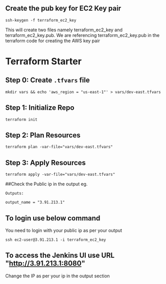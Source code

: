 
## Create the pub key for EC2 Key pair

```
ssh-keygen -f terraform_ec2_key
```

This will create two files namely terraform_ec2_key and terraform_ec2_key.pub. We are referencing terraform_ec2_key.pub in the terraform code for creating the AWS key pair


# Terraform Starter

## Step 0: Create `.tfvars` file
```
mkdir vars && echo 'aws_region = "us-east-1"' > vars/dev-east.tfvars
```

## Step 1: Initialize Repo
```
terraform init
```

## Step 2: Plan Resources
```
terraform plan -var-file="vars/dev-east.tfvars"
```

## Step 3: Apply Resources
```
terraform apply -var-file="vars/dev-east.tfvars"
```

##Check the Public ip in the output
eg. 
```
Outputs:

output_name = "3.91.213.1"
```

## To login use below command

You need to login with your public ip as per your output
```
ssh ec2-user@3.91.213.1 -i terraform_ec2_key
```

## To access the Jenkins UI use URL "http://3.91.213.1:8080"
Change the IP as per your ip in the output section
